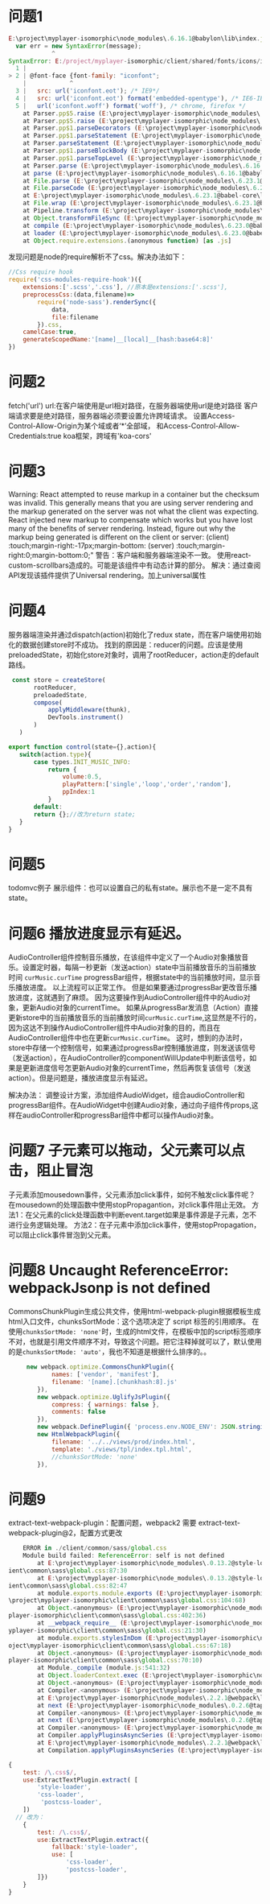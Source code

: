 # 问题1
```js
E:\project\myplayer-isomorphic\node_modules\.6.16.1@babylon\lib\index.js:4373
  var err = new SyntaxError(message);
            ^
SyntaxError: E:/project/myplayer-isomorphic/client/shared/fonts/icons/iconfont.css: Leading decorators must be attached to a class declaration (2:11)
  1 |
> 2 | @font-face {font-family: "iconfont";
    |            ^
  3 |   src: url('iconfont.eot'); /* IE9*/
  4 |   src: url('iconfont.eot') format('embedded-opentype'), /* IE6-IE8 */
  5 |   url('iconfont.woff') format('woff'), /* chrome, firefox */
    at Parser.pp$5.raise (E:\project\myplayer-isomorphic\node_modules\.6.16.1@babylon\lib\index.js:4373:13)
    at Parser.pp$5.raise (E:\project\myplayer-isomorphic\node_modules\.6.16.1@babylon\lib\index.js:4373:13)
    at Parser.pp$1.parseDecorators (E:\project\myplayer-isomorphic\node_modules\.6.16.1@babylon\lib\index.js:1888:10)
    at Parser.pp$1.parseStatement (E:\project\myplayer-isomorphic\node_modules\.6.16.1@babylon\lib\index.js:1773:10)
    at Parser.parseStatement (E:\project\myplayer-isomorphic\node_modules\.6.16.1@babylon\lib\index.js:5712:22)
    at Parser.pp$1.parseBlockBody (E:\project\myplayer-isomorphic\node_modules\.6.16.1@babylon\lib\index.js:2223:21)
    at Parser.pp$1.parseTopLevel (E:\project\myplayer-isomorphic\node_modules\.6.16.1@babylon\lib\index.js:1733:8)
    at Parser.parse (E:\project\myplayer-isomorphic\node_modules\.6.16.1@babylon\lib\index.js:1628:17)
    at parse (E:\project\myplayer-isomorphic\node_modules\.6.16.1@babylon\lib\index.js:7083:37)
    at File.parse (E:\project\myplayer-isomorphic\node_modules\.6.23.1@babel-core\lib\transformation\file\index.js:527:15)
    at File.parseCode (E:\project\myplayer-isomorphic\node_modules\.6.23.1@babel-core\lib\transformation\file\index.js:612:20)
    at E:\project\myplayer-isomorphic\node_modules\.6.23.1@babel-core\lib\transformation\pipeline.js:49:12
    at File.wrap (E:\project\myplayer-isomorphic\node_modules\.6.23.1@babel-core\lib\transformation\file\index.js:574:16)
    at Pipeline.transform (E:\project\myplayer-isomorphic\node_modules\.6.23.1@babel-core\lib\transformation\pipeline.js:47:17)
    at Object.transformFileSync (E:\project\myplayer-isomorphic\node_modules\.6.23.1@babel-core\lib\api\node.js:152:10)
    at compile (E:\project\myplayer-isomorphic\node_modules\.6.23.0@babel-register\lib\node.js:118:20)
    at loader (E:\project\myplayer-isomorphic\node_modules\.6.23.0@babel-register\lib\node.js:144:14)
    at Object.require.extensions.(anonymous function) [as .js]
```
发现问题是node的require解析不了css。解决办法如下：
```js
//Css require hook
require('css-modules-require-hook')({
    extensions:['.scss','.css'], //原本是extensions:['.scss'],
    preprocessCss:(data,filename)=>
        require('node-sass').renderSync({
            data,
            file:filename
        }).css,
    camelCase:true,
    generateScopedName:'[name]__[local]__[hash:base64:8]'
})
```
# 问题2
fetch('url') url:在客户端使用是url相对路径，在服务器端使用url是绝对路径
客户端请求要是绝对路径，服务器端必须要设置允许跨域请求。
设置Access-Control-Allow-Origin为某个域或者‘*’全部域，
和Access-Control-Allow-Credentials:true
koa框架，跨域有'koa-cors'

# 问题3
Warning: React attempted to reuse markup in a container but the checksum was invalid. This generally means that you are using server rendering and the markup generated on the server was not what the client was expecting. React injected new markup to compensate which works but you have lost many of the benefits of server rendering. Instead, figure out why the markup being generated is different on the client or server:
 (client) :touch;margin-right:-17px;margin-bottom:
 (server) :touch;margin-right:0;margin-bottom:0;"
 警告：客户端和服务器端渲染不一致。
 使用react-custom-scrollbars造成的。可能是该组件中有动态计算的部分。
 解决：通过查阅API发现该插件提供了Universal rendering。加上universal属性
# 问题4
 服务器端渲染并通过dispatch(action)初始化了redux state，而在客户端使用初始化的数据创建store时不成功。
 找到的原因是：reducer的问题。应该是使用preloadedState，初始化store对象时，调用了rootReducer，action走的default路线。
 ```js
  const store = createStore(
        rootReducer,
        preloadedState,
        compose(
            applyMiddleware(thunk),
            DevTools.instrument()
        )
    )

 export function control(state={},action){
    switch(action.type){
        case types.INIT_MUSIC_INFO:
            return {
                volume:0.5,
                playPattern:['single','loop','order','random'],
                ppIndex:1
            }
        default:
        return {};//改为return state;
    }
}
```

# 问题5
todomvc例子
展示组件：也可以设置自己的私有state。展示也不是一定不具有state。

# 问题6 播放进度显示有延迟。
AudioController组件控制音乐播放，在该组件中定义了一个Audio对象播放音乐。设置定时器，每隔一秒更新（发送action）state中当前播放音乐的当前播放时间       `curMusic.curTime`
progressBar组件，根据state中的当前播放时间，显示音乐播放进度。
以上流程可以正常工作。
但是如果要通过progressBar更改音乐播放进度，这就遇到了麻烦。
因为这要操作到AudioController组件中的Audio对象，更新Audio对象的currentTime。
如果从progressBar发消息（Action）直接更新store中的当前播放音乐的当前播放时间`curMusic.curTime`,这显然是不行的，因为这达不到操作AudioController组件中Audio对象的目的，而且在AudioController组件中也在更新`curMusic.curTime`。
这时，想到的办法时，store中存储一个控制信号，如果通过progressBar控制播放进度，则发送该信号（发送action），在AudioController的componentWillUpdate中判断该信号，如果是更新进度信号怎更新Audio对象的currentTime，然后再恢复该信号（发送action）。但是问题是，播放进度显示有延迟。

解决办法：
调整设计方案，添加组件AudioWidget，组合audioController和progressBar组件。在AudioWidget中创建Audio对象，通过向子组件传props,这样在audioController和progressBar组件中都可以操作Audio对象。


# 问题7 子元素可以拖动，父元素可以点击，阻止冒泡
子元素添加mousedown事件，父元素添加click事件，如何不触发click事件呢？
在mousedown的处理函数中使用stopPropagantion，对click事件阻止无效。
方法1：在父元素的click处理函数中判断event.target如果是事件源是子元素，怎不进行业务逻辑处理。
方法2：在子元素中添加click事件，使用stopPropagation，可以阻止click事件冒泡到父元素。

# 问题8 Uncaught ReferenceError: webpackJsonp is not defined

CommonsChunkPlugin生成公共文件，使用html-webpack-plugin根据模板生成html入口文件，chunksSortMode：这个选项决定了 script 标签的引用顺序。
在使用`chunksSortMode: 'none'`时，生成的html文件，在模板中加的script标签顺序不对，也就是引用文件顺序不对，导致这个问题。把它注释掉就可以了，默认使用的是`chunksSortMode: 'auto'`，我也不知道是根据什么排序的。。
```js
     new webpack.optimize.CommonsChunkPlugin({
            names: ['vendor', 'manifest'],
            filename: '[name].[chunkhash:8].js'
        }),
        new webpack.optimize.UglifyJsPlugin({
            compress: { warnings: false },
            comments: false
        }),
        new webpack.DefinePlugin({ 'process.env.NODE_ENV': JSON.stringify(process.env.NODE_ENV) }),
        new HtmlWebpackPlugin({
            filename: '../../views/prod/index.html',
            template: './views/tpl/index.tpl.html',
            //chunksSortMode: 'none'
        }),
```

# 问题9
extract-text-webpack-plugin：配置问题，webpack2 需要 extract-text-webpack-plugin@2，配置方式更改
```js
    ERROR in ./client/common/sass/global.css
    Module build failed: ReferenceError: self is not defined
        at E:\project\myplayer-isomorphic\node_modules\.0.13.2@style-loader\index.js!E:\project\myplayer-isomorphic\node_modules\.0.26.4@css-loader\index.js!E:\project\myplayer-isomorphic\cl
ient\common\sass\global.css:87:30
        at E:\project\myplayer-isomorphic\node_modules\.0.13.2@style-loader\index.js!E:\project\myplayer-isomorphic\node_modules\.0.26.4@css-loader\index.js!E:\project\myplayer-isomorphic\cl
ient\common\sass\global.css:82:47
        at module.exports.module.exports (E:\project\myplayer-isomorphic\node_modules\.0.13.2@style-loader\index.js!E:\project\myplayer-isomorphic\node_modules\.0.26.4@css-loader\index.js!E:
\project\myplayer-isomorphic\client\common\sass\global.css:104:68)
        at Object.<anonymous> (E:\project\myplayer-isomorphic\node_modules\.0.13.2@style-loader\index.js!E:\project\myplayer-isomorphic\node_modules\.0.26.4@css-loader\index.js!E:\project\my
player-isomorphic\client\common\sass\global.css:402:36)
        at __webpack_require__ (E:\project\myplayer-isomorphic\node_modules\.0.13.2@style-loader\index.js!E:\project\myplayer-isomorphic\node_modules\.0.26.4@css-loader\index.js!E:\project\m
yplayer-isomorphic\client\common\sass\global.css:21:30)
        at module.exports.stylesInDom (E:\project\myplayer-isomorphic\node_modules\.0.13.2@style-loader\index.js!E:\project\myplayer-isomorphic\node_modules\.0.26.4@css-loader\index.js!E:\pr
oject\myplayer-isomorphic\client\common\sass\global.css:67:18)
        at Object.<anonymous> (E:\project\myplayer-isomorphic\node_modules\.0.13.2@style-loader\index.js!E:\project\myplayer-isomorphic\node_modules\.0.26.4@css-loader\index.js!E:\project\my
player-isomorphic\client\common\sass\global.css:70:10)
        at Module._compile (module.js:541:32)
        at Object.loaderContext.exec (E:\project\myplayer-isomorphic\node_modules\.2.2.1@webpack\lib\NormalModule.js:98:6)
        at Object.<anonymous> (E:\project\myplayer-isomorphic\node_modules\.2.1.0@extract-text-webpack-plugin\loader.js:112:21)
        at Compiler.<anonymous> (E:\project\myplayer-isomorphic\node_modules\.2.2.1@webpack\lib\Compiler.js:280:10)
        at E:\project\myplayer-isomorphic\node_modules\.2.2.1@webpack\lib\Compiler.js:480:13
        at next (E:\project\myplayer-isomorphic\node_modules\.0.2.6@tapable\lib\Tapable.js:138:11)
        at Compiler.<anonymous> (E:\project\myplayer-isomorphic\node_modules\.2.1.0@extract-text-webpack-plugin\loader.js:93:4)
        at next (E:\project\myplayer-isomorphic\node_modules\.0.2.6@tapable\lib\Tapable.js:140:14)
        at Compiler.<anonymous> (E:\project\myplayer-isomorphic\node_modules\.2.2.1@webpack\lib\CachePlugin.js:62:5)
        at Compiler.applyPluginsAsyncSeries (E:\project\myplayer-isomorphic\node_modules\.0.2.6@tapable\lib\Tapable.js:142:13)
        at E:\project\myplayer-isomorphic\node_modules\.2.2.1@webpack\lib\Compiler.js:477:10
        at Compilation.applyPluginsAsyncSeries (E:\project\myplayer-isomorphic\node_modules\.0.2.6@tapable\lib\Tapable.js:131:46)
```
```js
{
    test: /\.css$/,
    use:ExtractTextPlugin.extract( [
        'style-loader',
        'css-loader',
         'postcss-loader',
    ])
  // 改为：
    {
        test: /\.css$/,
        use:ExtractTextPlugin.extract({
            fallback:'style-loader',
            use: [
                'css-loader',
                'postcss-loader',
        ]})
    }
}
```
